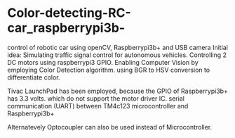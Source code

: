# Color-detecting-RC-car_raspberrypi3b-
control of robotic car using openCV, Raspberrypi3b+ and USB camera
Initial idea: Simulating traffic signal control for autonomous vehicles. Controlling 2 DC motors using raspberrypi3 GPIO. Enabling Computer Vision by employing Color Detection algorithm.
using BGR to HSV conversion to differentiate color.


Tivac LaunchPad has been employed, because the GPIO of Raspberrypi3b+ has 3.3 volts. which do not support the motor driver IC.  serial communication (UART) between TM4c123 microcontroller and Raspberrypi3b+


Alternatevely Optocoupler can also be used instead of Microcontroller.
